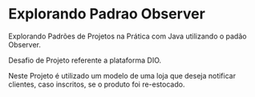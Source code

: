 # Explorando Padrao Observer

Explorando Padrões de Projetos na Prática com Java utilizando o padão Observer.

Desafio de Projeto referente a plataforma DIO.

Neste Projeto é utilizado um modelo de uma loja que deseja notificar clientes, caso  inscritos, se o produto foi re-estocado.
